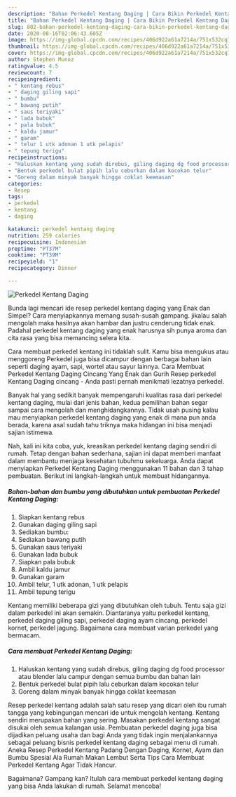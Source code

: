 ```yaml
---
description: "Bahan Perkedel Kentang Daging | Cara Bikin Perkedel Kentang Daging Yang Sedap"
title: "Bahan Perkedel Kentang Daging | Cara Bikin Perkedel Kentang Daging Yang Sedap"
slug: 802-bahan-perkedel-kentang-daging-cara-bikin-perkedel-kentang-daging-yang-sedap
date: 2020-08-16T02:06:43.605Z
image: https://img-global.cpcdn.com/recipes/406d922a61a7214a/751x532cq70/perkedel-kentang-daging-foto-resep-utama.jpg
thumbnail: https://img-global.cpcdn.com/recipes/406d922a61a7214a/751x532cq70/perkedel-kentang-daging-foto-resep-utama.jpg
cover: https://img-global.cpcdn.com/recipes/406d922a61a7214a/751x532cq70/perkedel-kentang-daging-foto-resep-utama.jpg
author: Stephen Munoz
ratingvalue: 4.5
reviewcount: 7
recipeingredient:
- " kentang rebus"
- " daging giling sapi"
- " bumbu"
- " bawang putih"
- " saus teriyaki"
- " lada bubuk"
- " pala bubuk"
- " kaldu jamur"
- " garam"
- " telur 1 utk adonan 1 utk pelapis"
- " tepung terigu"
recipeinstructions:
- "Haluskan kentang yang sudah direbus, giling daging dg food processor atau blender lalu campur dengan semua bumbu dan bahan lain"
- "Bentuk perkedel bulat pipih lalu ceburkan dalam kocokan telur"
- "Goreng dalam minyak banyak hingga coklat keemasan"
categories:
- Resep
tags:
- perkedel
- kentang
- daging

katakunci: perkedel kentang daging 
nutrition: 259 calories
recipecuisine: Indonesian
preptime: "PT37M"
cooktime: "PT39M"
recipeyield: "1"
recipecategory: Dinner

---
```



![Perkedel Kentang Daging](https://img-global.cpcdn.com/recipes/406d922a61a7214a/751x532cq70/perkedel-kentang-daging-foto-resep-utama.jpg)

Bunda lagi mencari ide resep perkedel kentang daging yang Enak dan Simpel? Cara menyiapkannya memang susah-susah gampang. jikalau salah mengolah maka hasilnya akan hambar dan justru cenderung tidak enak. Padahal perkedel kentang daging yang enak harusnya sih punya aroma dan cita rasa yang bisa memancing selera kita.

Cara membuat perkedel kentang ini tidaklah sulit. Kamu bisa mengukus atau menggoreng Perkedel juga bisa dicampur dengan berbagai bahan lain seperti daging ayam, sapi, wortel atau sayur lainnya. Cara Membuat Perkedel Kentang Daging Cincang Yang Enak dan Gurih Resep perkedel Kentang Daging cincang - Anda pasti pernah menikmati lezatnya perkedel.

Banyak hal yang sedikit banyak mempengaruhi kualitas rasa dari perkedel kentang daging, mulai dari jenis bahan, kedua pemilihan bahan segar sampai cara mengolah dan menghidangkannya. Tidak usah pusing kalau mau menyiapkan perkedel kentang daging yang enak di mana pun anda berada, karena asal sudah tahu triknya maka hidangan ini bisa menjadi sajian istimewa.


Nah, kali ini kita coba, yuk, kreasikan perkedel kentang daging sendiri di rumah. Tetap dengan bahan sederhana, sajian ini dapat memberi manfaat dalam membantu menjaga kesehatan tubuhmu sekeluarga. Anda dapat menyiapkan Perkedel Kentang Daging menggunakan 11 bahan dan 3 tahap pembuatan. Berikut ini langkah-langkah untuk membuat hidangannya.

<!--inarticleads1-->

##### Bahan-bahan dan bumbu yang dibutuhkan untuk pembuatan Perkedel Kentang Daging:

1. Siapkan  kentang rebus
1. Gunakan  daging giling sapi
1. Sediakan  bumbu:
1. Sediakan  bawang putih
1. Gunakan  saus teriyaki
1. Gunakan  lada bubuk
1. Siapkan  pala bubuk
1. Ambil  kaldu jamur
1. Gunakan  garam
1. Ambil  telur, 1 utk adonan, 1 utk pelapis
1. Ambil  tepung terigu


Kentang memiliki beberapa gizi yang dibutuhkan oleh tubuh. Tentu saja gizi dalam perkedel ini akan semakin. Diantaranya yaitu perkedel kentang, perkedel daging giling sapi, perkedel daging ayam cincang, perkedel kornet, perkedel jagung. Bagaimana cara membuat varian perkedel yang bermacam. 

<!--inarticleads2-->

##### Cara membuat Perkedel Kentang Daging:

1. Haluskan kentang yang sudah direbus, giling daging dg food processor atau blender lalu campur dengan semua bumbu dan bahan lain
1. Bentuk perkedel bulat pipih lalu ceburkan dalam kocokan telur
1. Goreng dalam minyak banyak hingga coklat keemasan


Resep perkedel kentang adalah salah satu resep yang dicari oleh ibu rumah tangga yang kebingungan mencari ide untuk mengolah kentang. Kentang sendiri merupakan bahan yang sering. Masakan perkedel kentang sangat disukai oleh semua kalangan usia. Pembuatan perkedel daging juga bisa dijadikan peluang usaha dan bagi Anda yang tidak ingin menjalankannya sebagai peluang bisnis perkedel kentang daging sebagai menu di rumah. Aneka Resep Perkedel Kentang Padang Dengan Daging, Kornet, Ayam dan Bumbu Spesial Ala Rumah Makan Lembut Serta Tips Cara Membuat Perkedel Kentang Agar Tidak Hancur. 

Bagaimana? Gampang kan? Itulah cara membuat perkedel kentang daging yang bisa Anda lakukan di rumah. Selamat mencoba!
